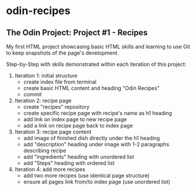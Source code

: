 # odin-recipes

## The Odin Project: Project #1 - Recipes

My first HTML project showcasing basic HTML skills and learning to use Git to keep snapshots of the page's development.

Step-by-Step with skills demonstrated within each iteration of this project:
1. Iteration 1: initial structure
    - create index file from terminal
    - create basic HTML content and heading "Odin Recipes"
    - commit
2. Iteration 2: recipe page
    - create "recipes" repository
    - create specific recipe page with recipe's name as h1 heading
    - add link on index page to new recipe page
    - add a link on recipe page back to index page
3. Iteration 3: recipe page content
    - add image of finished dish directly under the h1 heading
    - add "description" heading under image with 1-2 paragraphs describing recipe
    - add "ingredients" heading with unordered list
    - add "Steps" heading with ordered list
4. Iteration 4: add more recipes
    - add two more recipes (use identical page structure)
    - ensure all pages link from/to index page (use unordered list)